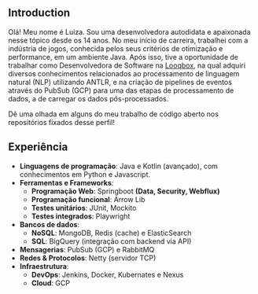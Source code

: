 ## Introduction

Olá! Meu nome é Luiza. Sou uma desenvolvedora autodidata e apaixonada nesse tópico desde os 14 anos. No meu início de carreira, trabalhei com a indústria de jogos, conhecida pelos seus critérios de otimização e performance, em um ambiente Java. Após isso, tive a oportunidade de trabalhar como Desenvolvedora de Software na [Looqbox](https://www.looqbox.com/), na qual adquiri diversos conhecimentos relacionados ao processamento de linguagem natural (NLP) utilizando ANTLR, e na criação de pipelines de eventos através do PubSub (GCP) para uma das etapas de processamento de dados, a de carregar os dados pós-processados.

Dê uma olhada em alguns do meu trabalho de código aberto nos repositórios fixados desse perfil!

## Experiência

- **Linguagens de programação**: Java e Kotlin (avançado), com conhecimentos em Python e Javascript.
- **Ferramentas e Frameworks**:
   - **Programação Web**: Springboot **(Data, Security, Webflux)**
   - **Programação funcional**: Arrow Lib
   - **Testes unitários**: JUnit, Mockito
   - **Testes integrados**: Playwright
- **Bancos de dados**:
   - **NoSQL**: MongoDB, Redis (cache) e ElasticSearch
   - **SQL**: BigQuery (integração com backend via API)
- **Mensagerias**: PubSub (GCP) e RabbitMQ
- **Redes & Protocolos**: Netty (servidor TCP)
- **Infraestrutura**:
   - **DevOps**: Jenkins, Docker, Kubernates e Nexus
   - **Cloud**: GCP
